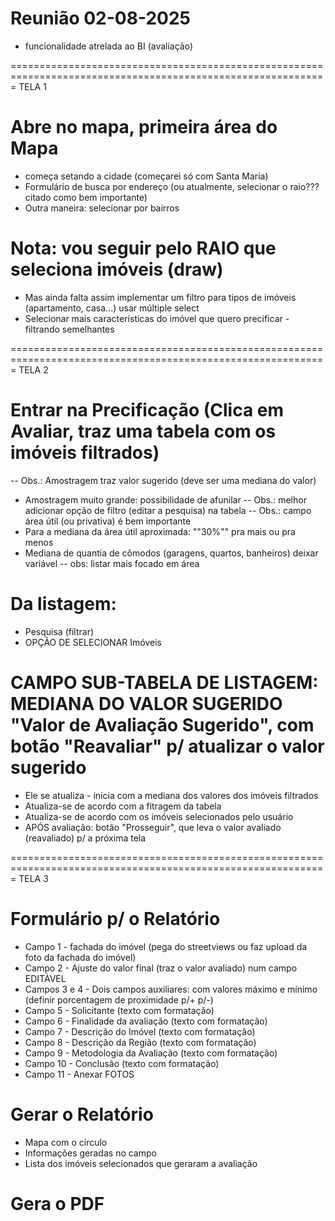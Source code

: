 # Reunião 02-08-2025
 - funcionalidade atrelada ao BI (avaliação)

=============================================================================================================   TELA 1
# Abre no mapa, primeira área do Mapa
 - começa setando a cidade (começarei só com Santa Maria)
 - Formulário de busca por endereço (ou atualmente, selecionar o raio??? citado como bem importante)
 - Outra maneira: selecionar por bairros
# Nota: vou seguir pelo RAIO que seleciona imóveis (draw)
 - Mas ainda falta assim implementar um filtro para tipos de imóveis (apartamento, casa...) usar múltiple select
 - Selecionar mais características do imóvel que quero precificar - filtrando semelhantes

=============================================================================================================   TELA 2
# Entrar na Precificação (Clica em Avaliar, traz uma tabela com os imóveis filtrados)
 -- Obs.: Amostragem traz valor sugerido (deve ser uma mediana do valor)
 - Amostragem muito grande: possibilidade de afunilar
 -- Obs.: melhor adicionar opção de filtro (editar a pesquisa) na tabela
 -- Obs.: campo área útil (ou privativa) é bem importante
 - Para a mediana da área útil aproximada: ""30%"" pra mais ou pra menos
 - Mediana de quantia de cômodos (garagens, quartos, banheiros) deixar variável
 -- obs: listar mais focado em área

# Da listagem:
 - Pesquisa (filtrar)
 - OPÇÃO DE SELECIONAR Imóveis
# CAMPO SUB-TABELA DE LISTAGEM: MEDIANA DO VALOR SUGERIDO "Valor de Avaliação Sugerido", com botão "Reavaliar" p/ atualizar o valor sugerido

 - Ele se atualiza - inicia com a mediana dos valores dos imóveis filtrados
 - Atualiza-se de acordo com a fitragem da tabela 
 - Atualiza-se de acordo com os imóveis selecionados pelo usuário
 - APÓS avaliação: botão "Prosseguir", que leva o valor avaliado (reavaliado) p/ a próxima tela

=============================================================================================================   TELA 3
# Formulário p/ o Relatório
 - Campo 1 - fachada do imóvel (pega do streetviews ou faz upload da foto da fachada do imóvel)
 - Campo 2 - Ajuste do valor final (traz o valor avaliado) num campo EDITÀVEL
 - Campos 3 e 4 - Dois campos auxiliares: com valores máximo e mínimo (definir porcentagem de proximidade p/+ p/-)
 - Campo 5 - Solicitante (texto com formatação)
 - Campo 6 - Finalidade da avaliação (texto com formatação)
 - Campo 7 - Descrição do Imóvel (texto com formatação)
 - Campo 8 - Descrição da Região (texto com formatação)
 - Campo 9 - Metodologia da Avaliação (texto com formatação)
 - Campo 10 - Conclusão (texto com formatação)
 - Campo 11 - Anexar FOTOS

# Gerar o Relatório
 - Mapa com o círculo 
 - Informações geradas no campo
 - Lista dos imóveis selecionados que geraram a avaliação

# Gera o PDF